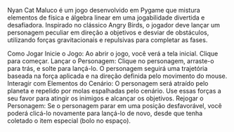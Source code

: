 Nyan Cat Maluco é um jogo desenvolvido em Pygame que mistura elementos de física e álgebra linear em uma jogabilidade divertida e desafiadora. Inspirado no clássico Angry Birds, o jogador deve lançar um personagem peculiar em direção a objetivos e desviar de obstáculos, utilizando forças gravitacionais e repulsivas para completar as fases.

Como Jogar
Inicie o Jogo: Ao abrir o jogo, você verá a tela inicial. Clique para começar.
Lançar o Personagem: Clique no personagem, arraste-o para trás, e solte para lançá-lo. O personagem seguirá uma trajetória baseada na força aplicada e na direção definida pelo movimento do mouse.
Interagir com Elementos do Cenário: O personagem será atraído pelo planeta e repelido por molas espalhadas pelo cenário. Use essas forças a seu favor para atingir os inimigos e alcançar os objetivos.
Rejogar o Personagem: Se o personagem parar em uma posição desfavorável, você poderá clicá-lo novamente para lançá-lo de novo, desde que tenha coletado o item especial (bolo no espaço).